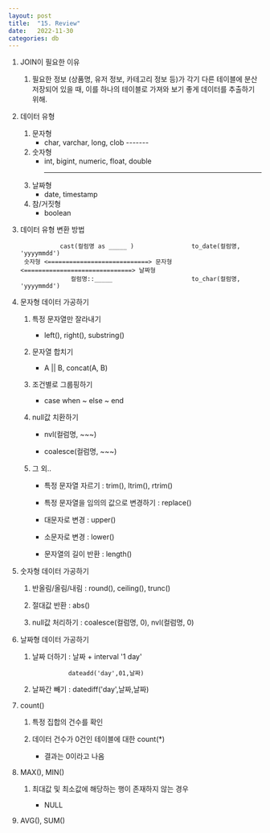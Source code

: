 ```yaml
---
layout: post
title:  "15. Review"
date:   2022-11-30
categories: db
---
```

1. JOIN이 필요한 이유

    1) 필요한 정보 (상품명, 유저 정보, 카테고리 정보 등)가 각기 다른 테이블에 분산 저장되어 있을 때, 
       이를 하나의 테이블로 가져와 보기 좋게 데이터를 추출하기 위해.

2. 데이터 유형 


    1) 문자형
        - char, varchar, long, clob
                -------
    2) 숫자형
        - int, bigint, numeric, float, double
          ---  ------  -------
    3) 날짜형
        - date, timestamp
    4) 참/거짓형
        - boolean


3. 데이터 유형 변환 방법


                  cast(컬럼명 as _____ )                to_date(컬럼명, 'yyyymmdd')  
        숫자형 <============================> 문자형 <==============================> 날짜형 
                     컬럼명::_____                      to_char(컬럼명, 'yyyymmdd')


4. 문자형 데이터 가공하기

    1) 특정 문자열만 잘라내기 

        - left(), right(), substring()

    2) 문자열 합치기

        - A || B, concat(A, B)

    3) 조건별로 그룹핑하기 

        - case when ~ else ~ end

    4) null값 치환하기 

        - nvl(컬럼명, ~~~)

        - coalesce(컬럼명, ~~~)

    5) 그 외..

        - 특정 문자열 자르기 : trim(), ltrim(), rtrim()

        - 특정 문자열을 임의의 값으로 변경하기 : replace()

        - 대문자로 변경 : upper()

        - 소문자로 변경 : lower()

        - 문자열의 길이 반환 : length()

        
5. 숫자형 데이터 가공하기 

    1) 반올림/올림/내림 : round(), ceiling(), trunc()

    2) 절대값 반환 : abs()

    3) null값 처리하기 : coalesce(컬럼명, 0), nvl(컬럼명, 0)

6. 날짜형 데이터 가공하기

    1) 날짜 더하기 : 날짜 + interval '1 day'
    
                     dateadd('day',01,날짜)

    2) 날짜간 빼기 : datediff('day',날짜,날짜)
    
7. count()

    1) 특정 집합의 건수를 확인

    2) 데이터 건수가 0건인 테이블에 대한 count(*)

        - 결과는 0이라고 나옴

8. MAX(), MIN()

    1) 최대값 및 최소값에 해당하는 행이 존재하지 않는 경우 

        - NULL

9. AVG(), SUM()

